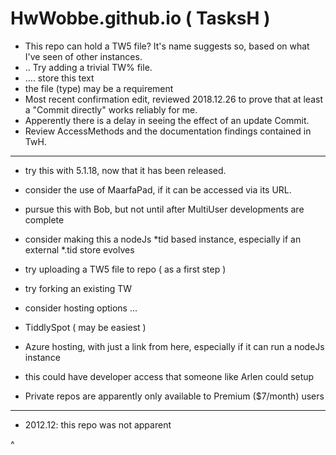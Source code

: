 # HwWobbe.github.io ( TasksH )
* This repo can hold a TW5 file?  It's name suggests so, based on what I've seen of other instances.
* .. Try adding a trivial TW% file.
* .... store this text
* the file (type) may be a requirement
* Most recent confirmation edit, reviewed 2018.12.26 to prove that at least a "Commit directly" works reliably for me.
* Apperently there is a delay in seeing the effect of an update Commit.
* Review AccessMethods and the documentation findings contained in TwH.

<hr>

* try this with 5.1.18, now that it has been released.
* consider the use of MaarfaPad, if it can be accessed via its URL.
* pursue this with Bob, but not until after MultiUser developments are complete
* consider making this a nodeJs *tid based instance, especially if an external *.tid store evolves
* try uploading a TW5 file to repo ( as a first step )
* try forking an existing TW

* consider hosting options ...
* TiddlySpot ( may be easiest )
* Azure hosting, with just a link from here, especially if it can run a nodeJs instance
* this could have developer access that someone like Arlen could setup

* Private repos are apparently only available to Premium ($7/month) users 

<hr>

* 2012.12: this repo was not apparent

^
